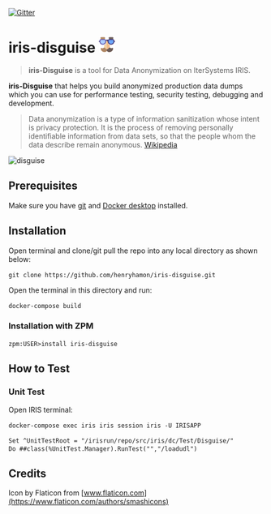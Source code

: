 [![Gitter](https://img.shields.io/badge/Available%20on-Intersystems%20Open%20Exchange-00b2a9.svg)](https://openexchange.intersystems.com/package/iris-disguise)

# iris-disguise ![Iris Disguise](assets/fake.png?raw=true)

> **iris-Disguise** is a tool for Data Anonymization on IterSystems IRIS.

**iris-Disguise** that helps you build anonymized production data dumps which you can use for performance testing, security testing, debugging and development.

> Data anonymization is a type of information sanitization whose intent is privacy protection. It is the process of removing personally identifiable information from data sets, so that the people whom the data describe remain anonymous. [Wikipedia](https://en.wikipedia.org/wiki/Data_anonymization)

![disguise](https://media.giphy.com/media/3oEjHPuFDT0CpthWCY/giphy.gif)

## Prerequisites
Make sure you have [git](https://git-scm.com/book/en/v2/Getting-Started-Installing-Git) and [Docker desktop](https://www.docker.com/products/docker-desktop) installed.

## Installation

Open terminal and clone/git pull the repo into any local directory as shown below:

```
git clone https://github.com/henryhamon/iris-disguise.git
```

Open the terminal in this directory and run:

```
docker-compose build
```

### Installation with ZPM

```
zpm:USER>install iris-disguise
```

## How to Test

### Unit Test

Open IRIS terminal:

```
docker-compose exec iris iris session iris -U IRISAPP
```

```
Set ^UnitTestRoot = "/irisrun/repo/src/iris/dc/Test/Disguise/"
Do ##class(%UnitTest.Manager).RunTest("","/loadudl")
```

## Credits
Icon by Flaticon from [www.flaticon.com](https://www.flaticon.com/authors/smashicons)
